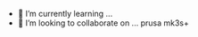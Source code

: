
- 🌱 I’m currently learning ...
- 💞️ I’m looking to collaborate on ...
prusa mk3s+

<!---
Kopplog/Kopplog is a ✨ special ✨ repository because its `README.md` (this file) appears on your GitHub profile.
You can click the Preview link to take a look at your changes.
--->

